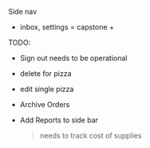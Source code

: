 Side nav
- inbox, settings = capstone +

TODO: 
- Sign out needs to be operational

- delete for pizza 

- edit single pizza 

- Archive Orders

- Add Reports to side bar
  > needs to track cost of supplies 